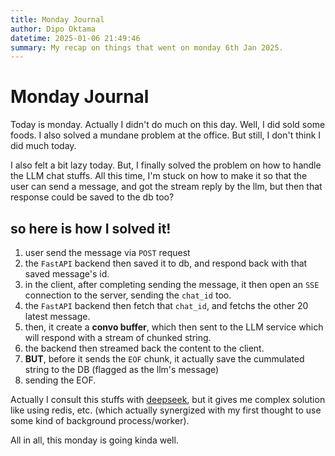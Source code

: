 ```yaml
---
title: Monday Journal
author: Dipo Oktama
datetime: 2025-01-06 21:49:46
summary: My recap on things that went on monday 6th Jan 2025.
---
```


# Monday Journal

Today is monday. Actually I didn't do much on this day. Well, I did sold some foods.
I also solved a mundane problem at the office. But still, I don't think I did much today.

I also felt a bit lazy today. But, I finally solved the problem on how to handle the LLM chat stuffs.
All this time, I'm stuck on how to make it so that the user can send a message,
and got the stream reply by the llm, but then that response could be saved to the db too?

## so here is how I solved it!

1. user send the message via `POST` request
2. the `FastAPI` backend then saved it to db, and respond back with that saved message's id.
3. in the client, after completing sending the message, it then open an `SSE` connection to the server, sending the `chat_id` too.
4. the `FastAPI` backend then fetch that `chat_id`, and fetchs the other 20 latest message.
5. then, it create a **convo buffer**, which then sent to the LLM service which will respond with a stream of chunked string.
6. the backend then streamed back the content to the client.
7. **BUT**, before it sends the `EOF` chunk, it actually save the cummulated string to the DB (flagged as the llm's message)
8. sending the EOF.

Actually I consult this stuffs with [deepseek](https://www.deepseek.com/), but it gives me complex solution like using redis, etc.
(which actually synergized with my first thought to use some kind of background process/worker).

All in all, this monday is going kinda well.
